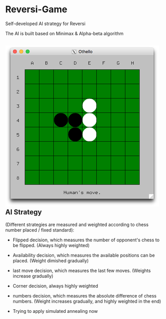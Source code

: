 # Reversi-Game
Self-developed AI strategy for Reversi

The AI is built based on Minimax & Alpha-beta algorithm

![Reversi](Images/picture.png)
AI Strategy
-------
(Different strategies are measured and weighted according to chess number placed / fixed standard):

* Flipped decision, which measures the number of opponent's chess to be flipped. (Always highly weighted)

* Availability decision, which measures the available positions can be placed. (Weight dimished gradually)

* last move decision, which measures the last few moves. (Weights increase gradually)

* Corner decision, always highly weighted

* numbers decision, which measures the absolute difference of chess numbers. (Weight increases gradually, and highly weighted in the end)

* Trying to apply simulated annealing now

